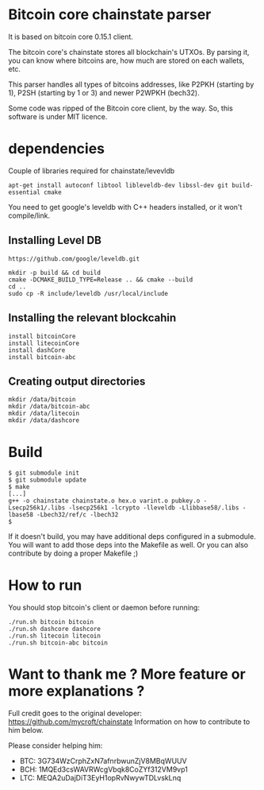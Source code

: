 # Bitcoin core chainstate parser

It is based on bitcoin core 0.15.1 client.

The bitcoin core's chainstate stores all blockchain's UTXOs. By parsing it, you can know where bitcoins are, how much are stored on each wallets, etc.

This parser handles all types of bitcoins addresses, like P2PKH (starting by 1), P2SH (starting by 1 or 3) and newer P2WPKH (bech32).

Some code was ripped of the Bitcoin core client, by the way. So, this software is under MIT licence.


# dependencies


Couple of libraries required for chainstate/levevldb

```
apt-get install autoconf libtool libleveldb-dev libssl-dev git build-essential cmake
```


You need to get google's leveldb with C++ headers installed, or it won't compile/link.

## Installing Level DB

```
https://github.com/google/leveldb.git

mkdir -p build && cd build
cmake -DCMAKE_BUILD_TYPE=Release .. && cmake --build
cd ..
sudo cp -R include/leveldb /usr/local/include
```


## Installing the relevant blockcahin

```
install bitcoinCore
install litecoinCore
install dashCore
install bitcoin-abc
```

## Creating output directories

```
mkdir /data/bitcoin
mkdir /data/bitcoin-abc
mkdir /data/litecoin
mkdir /data/dashcore
```


# Build

```base
$ git submodule init
$ git submodule update
$ make
[...]
g++ -o chainstate chainstate.o hex.o varint.o pubkey.o -Lsecp256k1/.libs -lsecp256k1 -lcrypto -lleveldb -Llibbase58/.libs -lbase58 -Lbech32/ref/c -lbech32
$
```

If it doesn't build, you may have additional deps configured in a submodule. You will want to add those deps into the Makefile as well. Or you can also contribute by doing a proper Makefile ;)


# How to run

You should stop bitcoin's client or daemon before running:

```
./run.sh bitcoin bitcoin
./run.sh dashcore dashcore
./run.sh litecoin litecoin
./run.sh bitcoin-abc bitcoin
```

# Want to thank me ? More feature or more explanations ?

Full credit goes to the original developer: https://github.com/mycroft/chainstate
Information on how to contribute to him below.

Please consider helping him:

- BTC: 3G734WzCrphZxN7afnrbwunZjV8MBqWUUV
- BCH: 1MQEd3csWAVRWcgVbqk8CoZYf312VM9vp1
- LTC: MEQA2uDajDiT3EyH1opRvNwywTDLvskLnq
